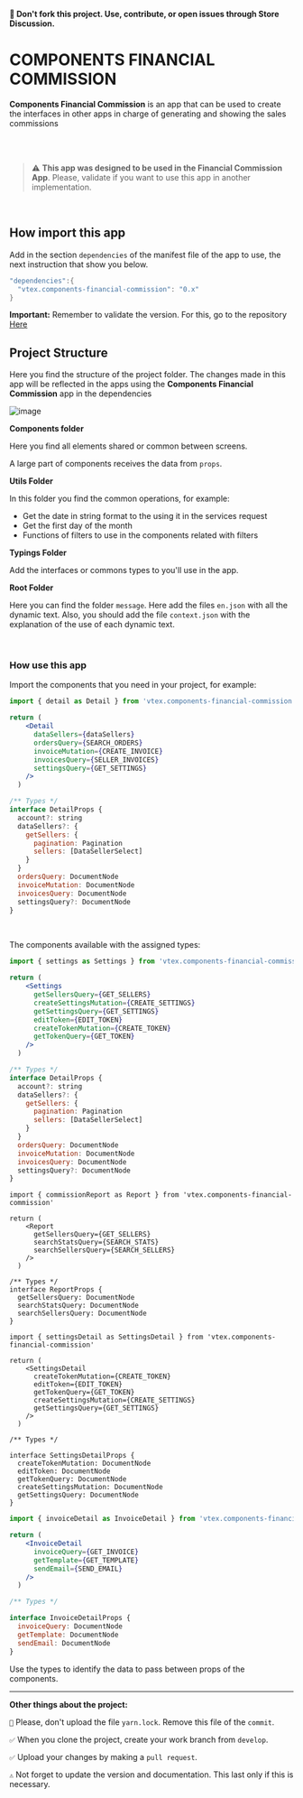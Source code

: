 **📢 Don't fork this project. Use, contribute, or open issues through Store Discussion.**



# COMPONENTS FINANCIAL COMMISSION 

**Components Financial Commission**  is an app that can be used to create the interfaces in other apps in charge of generating and showing the sales commissions 

</br>
 </br>

 > :warning:
 > **This app was designed to be used in the Financial Commission App**. Please, validate if you want to use this app in another implementation.
 
 </br>

## How import this app

Add in the section `dependencies` of the manifest file of the app to use, the next instruction that show you below.

```powershell
"dependencies":{
  "vtex.components-financial-commission": "0.x"
}
```

**Important:** Remember to validate the version. For this, go to the repository [Here](https://github.com/vtex-apps/components-financial-commission)

## Project Structure

Here you find the structure of the project folder. The changes made in this app will be reflected in the apps using the **Components Financial Commission** app in the dependencies

![image](https://user-images.githubusercontent.com/8409481/186645144-3aeb1c81-245b-4948-b80c-8bf653499b3f.png)


**Components folder**

Here you find all elements shared or common between screens. 

A large part of components receives the data from `props`.

**Utils Folder**

In this folder you find the common operations, for example: 

- Get the date in string format to the using it in the services request
- Get the first day of the month
- Functions of filters to use in the components related with filters


**Typings Folder**

Add the interfaces or commons types to you'll use in the app.

**Root Folder**

Here you can find the folder `message`. Here add the files `en.json` with all the dynamic text. Also, you should add the file `context.json` with the explanation of the use of each dynamic text.

</br>

### How use this app

Import the components that you need in your project, for example:

```jsx
import { detail as Detail } from 'vtex.components-financial-commission'

return (
    <Detail
      dataSellers={dataSellers}
      ordersQuery={SEARCH_ORDERS}
      invoiceMutation={CREATE_INVOICE}
      invoicesQuery={SELLER_INVOICES}
      settingsQuery={GET_SETTINGS}
    />
  )

/** Types */
interface DetailProps {
  account?: string
  dataSellers?: {
    getSellers: {
      pagination: Pagination
      sellers: [DataSellerSelect]
    }
  }
  ordersQuery: DocumentNode
  invoiceMutation: DocumentNode
  invoicesQuery: DocumentNode
  settingsQuery?: DocumentNode
}
```
</br>

The components available with the assigned types:

```jsx
import { settings as Settings } from 'vtex.components-financial-commission'

return (
    <Settings
      getSellersQuery={GET_SELLERS}
      createSettingsMutation={CREATE_SETTINGS}
      getSettingsQuery={GET_SETTINGS}
      editToken={EDIT_TOKEN}
      createTokenMutation={CREATE_TOKEN}
      getTokenQuery={GET_TOKEN}
    />
  )

/** Types */
interface DetailProps {
  account?: string
  dataSellers?: {
    getSellers: {
      pagination: Pagination
      sellers: [DataSellerSelect]
    }
  }
  ordersQuery: DocumentNode
  invoiceMutation: DocumentNode
  invoicesQuery: DocumentNode
  settingsQuery?: DocumentNode
}
```

```tsx
import { commissionReport as Report } from 'vtex.components-financial-commission'

return (
    <Report
      getSellersQuery={GET_SELLERS}
      searchStatsQuery={SEARCH_STATS}
      searchSellersQuery={SEARCH_SELLERS}
    />
  )

/** Types */
interface ReportProps {
  getSellersQuery: DocumentNode
  searchStatsQuery: DocumentNode
  searchSellersQuery: DocumentNode
}
```

```tsx
import { settingsDetail as SettingsDetail } from 'vtex.components-financial-commission'

return (
    <SettingsDetail
      createTokenMutation={CREATE_TOKEN}
      editToken={EDIT_TOKEN}
      getTokenQuery={GET_TOKEN}
      createSettingsMutation={CREATE_SETTINGS}
      getSettingsQuery={GET_SETTINGS}
    />
  )

/** Types */

interface SettingsDetailProps {
  createTokenMutation: DocumentNode
  editToken: DocumentNode
  getTokenQuery: DocumentNode
  createSettingsMutation: DocumentNode
  getSettingsQuery: DocumentNode
}
```

```jsx
import { invoiceDetail as InvoiceDetail } from 'vtex.components-financial-commission'

return (
    <InvoiceDetail
      invoiceQuery={GET_INVOICE}
      getTemplate={GET_TEMPLATE}
      sendEmail={SEND_EMAIL}
    />
  )

/** Types */

interface InvoiceDetailProps {
  invoiceQuery: DocumentNode
  getTemplate: DocumentNode
  sendEmail: DocumentNode
}
```

Use the types to identify the data to pass between props of the components.


---

**Other things about the project:**

`🚫` Please, don't upload the file `yarn.lock`. Remove this file of the `commit`.

`✅` When you clone the project, create your work branch from `develop`.

`✅` Upload your changes by making a `pull request`.

`⚠️` Not forget to update the version and documentation. This last only if this is necessary.
